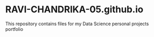 # RAVI-CHANDRIKA-05.github.io
This repository contains files for my Data Science personal projects portfolio
